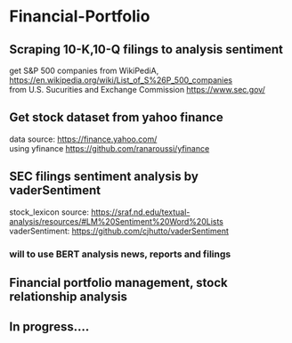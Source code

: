 # Financial-Portfolio

## Scraping 10-K,10-Q filings to analysis sentiment
get S&P 500 companies from WikiPediA, https://en.wikipedia.org/wiki/List_of_S%26P_500_companies <br>
from U.S. Sucurities and Exchange Commission https://www.sec.gov/

## Get stock dataset from yahoo finance
data source: https://finance.yahoo.com/ <br>
using yfinance https://github.com/ranaroussi/yfinance

## SEC filings sentiment analysis by vaderSentiment
  stock_lexicon source: https://sraf.nd.edu/textual-analysis/resources/#LM%20Sentiment%20Word%20Lists <br>
  vaderSentiment: https://github.com/cjhutto/vaderSentiment
### will to use BERT analysis news, reports and filings

## Financial portfolio management, stock relationship analysis

## In progress....
